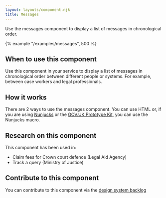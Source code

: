 ```yaml
---
layout: layouts/component.njk
title: Messages
---
```


Use the messages component to display a list of messages in chronological order.

{% example "/examples/messages", 500 %}

## When to use this component

Use this component in your service to display a list of messages in chronological order between different people or systems. For example, between case workers and legal professionals.

## How it works

There are 2 ways to use the messages component. You can use HTML or, if you are using [Nunjucks](https://mozilla.github.io/nunjucks/) or the [GOV.UK Prototype Kit](https://govuk-prototype-kit.herokuapp.com/), you can use the Nunjucks macro.

## Research on this component

This component has been used in:

- Claim fees for Crown court defence (Legal Aid Agency)
- Track a query (Ministry of Justice)

## Contribute to this component

You can contribute to this component via the [design system backlog](https://github.com/ministryofjustice/moj-design-system-backlog/issues/14)

